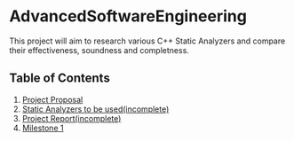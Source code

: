 ﻿# AdvancedSoftwareEngineering
 This project will aim to research various C++ Static Analyzers and compare their effectiveness, soundness and completness.
 
 ## Table of Contents
1. [Project Proposal](https://github.com/JPhil54/AdvancedSoftwareEngineering/blob/main/Project%20Proposal.pdf) 
2. [Static Analyzers to be used(incomplete)](https://github.com/JPhil54/AdvancedSoftwareEngineering/blob/main/Static_Analyzers.md)
3. [Project Report(incomplete)](https://github.com/JPhil54/AdvancedSoftwareEngineering/blob/main/Project%20Report)
4. [Milestone 1](link)

